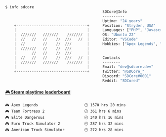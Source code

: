 ```python
$ info sdcore
                                            SDCore@Info
                                            ----------
                                            Uptime: "24 years"
    +--------------------------------+      Position: "Stryder, USA"
    |                                |      Languages: ["PHP", "Javascript", "Typescript", "HTML", "CSS"]
    |  ///////   ///////    ///////  |      OS: "Ubuntu 22"
    |  //   //   //    //  ///   //  |      Editor: "VSCode"
    |  //        //    //  ///       |      Hobbies: ["Apex Legends", "Video Game Lore", "Radio"]
    |  ///////   //    //  ///       |
    |       //   //    //  ///       |
    |  //   //   //    //  ///   //  |      Contacts
    |  ///////   ///////    ///////  |      --------
    |                                |      Email: "dev@sdcore.dev"
    +--------------------------------+      Twitter: "@SDCore_"
                                            Discord: "SDCore#0001"
                                            Reddit: "SDCored"

``` 

<!-- steam-box start -->
#### <a href="https://gist.github.com/1c0ec2b46821ed572b57a570bc1ea74f" target="_blank">🎮 Steam playtime leaderboard</a>
```text
🎮 Apex Legends                     🕘 1570 hrs 20 mins
🎮 Team Fortress 2                  🕘 361 hrs 6 mins
🎮 Elite Dangerous                  🕘 340 hrs 16 mins
🎮 Euro Truck Simulator 2           🕘 287 hrs 32 mins
🎮 American Truck Simulator         🕘 272 hrs 28 mins
```
<!-- Powered by https://github.com/YouEclipse/steam-box . -->
<!-- steam-box end -->
